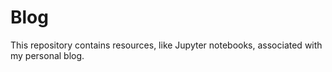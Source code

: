 # Blog
This repository contains resources, like Jupyter notebooks, associated with my personal blog.
